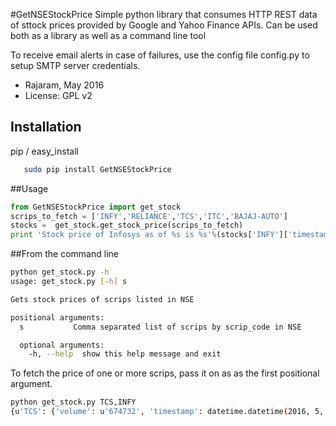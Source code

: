 #GetNSEStockPrice
Simple python library that consumes HTTP REST data of sttock prices provided by Google and Yahoo Finance APIs.
Can be used both as a library as well as a command line tool

To receive email alerts in case of failures, use the config file config.py to setup SMTP server credentials.

- Rajaram, May 2016
- License: GPL v2

## Installation
pip / easy_install
```bash
   sudo pip install GetNSEStockPrice
```

##Usage
```python
from GetNSEStockPrice import get_stock
scrips_to_fetch = ['INFY','RELIANCE','TCS','ITC','BAJAJ-AUTO']
stocks =  get_stock.get_stock_price(scrips_to_fetch)
print 'Stock price of Infosys as of %s is %s'%(stocks['INFY']['timestamp'], stocks['INFY']['price'])

```

##From the command line
```bash
python get_stock.py -h
usage: get_stock.py [-h] s

Gets stock prices of scrips listed in NSE

positional arguments:
  s           Comma separated list of scrips by scrip_code in NSE

  optional arguments:
    -h, --help  show this help message and exit

```
To fetch the price of one or more scrips, pass it on as as the first positional argument.
```bash
python get_stock.py TCS,INFY
{u'TCS': {'volume': u'674732', 'timestamp': datetime.datetime(2016, 5, 30, 15, 29, 58, tzinfo=tzfile('/usr/share/zoneinfo/Asia/Kolkata')), 'price': u'2636.399902'}, u'INFY': {'volume': u'2642850', 'timestamp': datetime.datetime(2016, 5, 30, 15, 30, tzinfo=tzfile('/usr/share/zoneinfo/Asia/Kolkata')), 'price': u'1267.599976'}}
```
